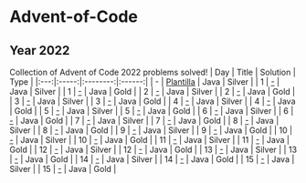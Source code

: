# Advent-of-Code
## Year 2022
Collection of Advent of Code 2022 problems solved!
| Day | Title | Solution |  Type  |
|:---:|:-----:|:--------:|:------:|
| -   | <a href="https://github.com/JanPinol/Advent-of-Code/2022/DayNSilver.java">Plantilla</a>     | Java     | Silver |
| 1   | <a href="https://github.com/JanPinol/Advent-of-Code/2022/Day1Silver.java">-</a>     | Java     | Silver |
| 1   | <a href="https://github.com/JanPinol/Advent-of-Code/2022/Day1Gold.java">-</a>     | Java     | Gold   |
| 2   | <a href="https://github.com/JanPinol/Advent-of-Code/2022/Day2Silver.java">-</a>     | Java     | Silver |
| 2   | <a href="https://github.com/JanPinol/Advent-of-Code/2022/Day2Gold.java">-</a>     | Java     | Gold   |
| 3   | <a href="https://github.com/JanPinol/Advent-of-Code/2022/Day3Silver.java">-</a>     | Java     | Silver |
| 3   | <a href="https://github.com/JanPinol/Advent-of-Code/2022/Day3Gold.java">-</a>     | Java     | Gold   |
| 4   | <a href="https://github.com/JanPinol/Advent-of-Code/2022/Day4Gold.java">-</a>     | Java     | Silver |
| 4   | <a href="https://github.com/JanPinol/Advent-of-Code/2022/Day4Gold.java">-</a>     | Java     | Gold   |
| 5   | <a href="https://github.com/JanPinol/Advent-of-Code/2022/Day5Silver.java">-</a>     | Java     | Silver |
| 5   | <a href="https://github.com/JanPinol/Advent-of-Code/2022/Day5Gold.java">-</a>     | Java     | Gold   |
| 6   | <a href="https://github.com/JanPinol/Advent-of-Code/2022/Day6Silver.java">-</a>     | Java     | Silver |
| 6   | <a href="https://github.com/JanPinol/Advent-of-Code/2022/Day6Gold.java">-</a>     | Java     | Gold   |
| 7   | <a href="https://github.com/JanPinol/Advent-of-Code/2022/Day7Silver.java">-</a>      | Java     | Silver |
| 7   | <a href="https://github.com/JanPinol/Advent-of-Code/2022/Day7Gold.java">-</a>      | Java     | Gold   |
| 8   | <a href="https://github.com/JanPinol/Advent-of-Code/2022/Day8Silver.java">-</a>      | Java     | Silver   |
| 8   | <a href="https://github.com/JanPinol/Advent-of-Code/2022/Day8Gold.java">-</a>      | Java     | Gold   |
| 9   | <a href="https://github.com/JanPinol/Advent-of-Code/2022/Day9Silver.java">-</a>      | Java     | Silver   |
| 9   | <a href="https://github.com/JanPinol/Advent-of-Code/2022/Day9Gold.java">-</a>      | Java     | Gold   |
| 10   | <a href="https://github.com/JanPinol/Advent-of-Code/2022/Day10Silver.java">-</a>      | Java     | Silver   |
| 10   | <a href="https://github.com/JanPinol/Advent-of-Code/2022/Day10Gold.java">-</a>      | Java     | Gold   |
| 11   | <a href="https://github.com/JanPinol/Advent-of-Code/2022/Day11Silver.java">-</a>      | Java     | Silver   |
| 11   | <a href="https://github.com/JanPinol/Advent-of-Code/2022/Day11Gold.java">-</a>      | Java     | Gold   |
| 12   | <a href="https://github.com/JanPinol/Advent-of-Code/2022/Day12Silver.java">-</a>      | Java     | Silver   |
| 12   | <a href="https://github.com/JanPinol/Advent-of-Code/2022/Day12Gold.java">-</a>      | Java     | Gold   |
| 13   | <a href="https://github.com/JanPinol/Advent-of-Code/2022/Day13Silver.java">-</a>      | Java     | Silver   |
| 13   | <a href="https://github.com/JanPinol/Advent-of-Code/2022/Day13Gold.java">-</a>      | Java     | Gold   |
| 14   | <a href="https://github.com/JanPinol/Advent-of-Code/2022/Day14Silver.java">-</a>      | Java     | Silver   |
| 14   | <a href="https://github.com/JanPinol/Advent-of-Code/2022/Day14Gold.java">-</a>      | Java     | Gold   |
| 15   | <a href="https://github.com/JanPinol/Advent-of-Code/2022/Day15Silver.java">-</a>      | Java     | Silver   |
| 15   | <a href="https://github.com/JanPinol/Advent-of-Code/2022/Day15Gold.java">-</a>      | Java     | Gold   |
